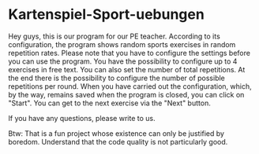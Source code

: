 # Kartenspiel-Sport-uebungen

Hey guys, this is our program for our PE teacher. According to its configuration,
the program shows random sports exercises in random repetition rates.
Please note that you have to configure the settings before you can use the program.
You have the possibility to configure up to 4 exercises in free text.
You can also set the number of total repetitions. 
At the end there is the possibility to configure the number of possible repetitions per round. 
When you have carried out the configuration, which, by the way, remains saved when the program is closed,
you can click on "Start". You can get to the next exercise via the "Next" button.

If you have any questions, please write to us.

Btw: That is a fun project whose existence can only be justified by boredom. Understand that the code quality is not particularly good.
